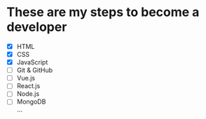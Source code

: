 # These are my steps to become a developer
- [x] HTML
- [x] CSS
- [x] JavaScript
- [ ] Git & GitHub
- [ ] Vue.js
- [ ] React.js
- [ ] Node.js
- [ ] MongoDB
<br/>...
